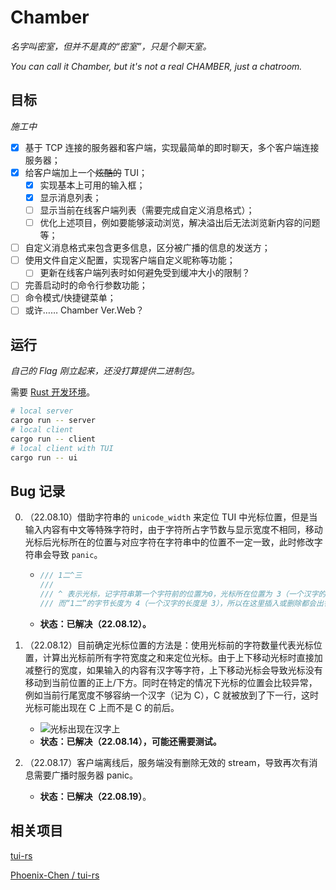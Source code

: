 # Chamber

*名字叫密室，但并不是真的“密室”，只是个聊天室。*

*You can call it Chamber, but it's not a real CHAMBER, just a chatroom.*

## 目标

*施工中*

- [x] 基于 TCP 连接的服务器和客户端，实现最简单的即时聊天，多个客户端连接服务器；
- [x] 给客户端加上一个~~炫酷的~~ TUI；
  - [x] 实现基本上可用的输入框；
  - [x] 显示消息列表；
  - [ ] 显示当前在线客户端列表（需要完成自定义消息格式）；
  - [ ] 优化上述项目，例如要能够滚动浏览，解决溢出后无法浏览新内容的问题等；
- [ ] 自定义消息格式来包含更多信息，区分被广播的信息的发送方；
- [ ] 使用文件自定义配置，实现客户端自定义昵称等功能；
  - [ ] 更新在线客户端列表时如何避免受到缓冲大小的限制？
- [ ] 完善启动时的命令行参数功能；
- [ ] 命令模式/快捷键菜单；
- [ ] 或许…… Chamber Ver.Web？

## 运行

*自己的 Flag 刚立起来，还没打算提供二进制包。*

需要 [Rust 开发环境](https://www.rust-lang.org/learn/get-started)。

```sh
# local server
cargo run -- server
# local client
cargo run -- client
# local client with TUI
cargo run -- ui
```

## Bug 记录

0. （22.08.10）借助字符串的 `unicode_width` 来定位 TUI 中光标位置，但是当输入内容有中文等特殊字符时，由于字符所占字节数与显示宽度不相同，移动光标后光标所在的位置与对应字符在字符串中的位置不一定一致，此时修改字符串会导致 `panic`。

      - ```rust
        /// 1二^三
        ///
        /// ^ 表示光标，记字符串第一个字符前的位置为0，光标所在位置为 3（一个汉字的宽度是 2）
        /// 而“1二”的字节长度为 4（一个汉字的长度是 3），所以在这里插入或删除都会出错
        ```
      - **状态：已解决（22.08.12）。**

1. （22.08.12）目前确定光标位置的方法是：使用光标前的字符数量代表光标位置，计算出光标前所有字符宽度之和来定位光标。由于上下移动光标时直接加减整行的宽度，如果输入的内容有汉字等字符，上下移动光标会导致光标没有移动到当前位置的正上/下方。同时在特定的情况下光标的位置会比较异常，例如当前行尾宽度不够容纳一个汉字（记为 C），C 就被放到了下一行，这时光标可能出现在 C 上而不是 C 的前后。

    - ![光标出现在汉字上](https://s2.loli.net/2022/08/12/Pf7sx8DculpqJm5.png)
    - **状态：已解决（22.08.14），可能还需要测试。**

2. （22.08.17）客户端离线后，服务端没有删除无效的 stream，导致再次有消息需要广播时服务器 panic。

    - **状态：已解决（22.08.19）**。

## 相关项目

[tui-rs](https://github.com/fdehau/tui-rs)

[Phoenix-Chen / tui-rs](https://github.com/Phoenix-Chen/tui-rs/tree/optional_trim_end)
